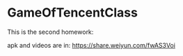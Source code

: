 # GameOfTencentClass

This is the second homework:

apk and videos are in:
https://share.weiyun.com/fwAS3Voi
